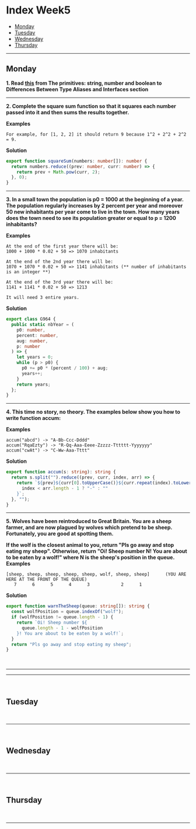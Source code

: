 # Index Week5

- [Monday](#monday)
- [Tuesday](#tuesday)
- [Wednesday](#wednesday)
- [Thursday](#thursday)

<hr>

## Monday

**1. Read [this](https://www.typescriptlang.org/docs/handbook/2/everyday-types.html) from The primitives: string, number and boolean to Differences Between Type Aliases and Interfaces section**

<hr>

**2. Complete the square sum function so that it squares each number passed into it and then sums the results together.**

**Examples**

```
For example, for [1, 2, 2] it should return 9 because 1^2 + 2^2 + 2^2 = 9.
```

**Solution**

```typescript
export function squareSum(numbers: number[]): number {
  return numbers.reduce((prev: number, curr: number) => {
    return prev + Math.pow(curr, 2);
  }, 0);
}
```

<hr>

**3. In a small town the population is p0 = 1000 at the beginning of a year. The population regularly increases by 2 percent per year and moreover 50 new inhabitants per year come to live in the town. How many years does the town need to see its population greater or equal to p = 1200 inhabitants?**

**Examples**

```
At the end of the first year there will be:
1000 + 1000 * 0.02 + 50 => 1070 inhabitants

At the end of the 2nd year there will be:
1070 + 1070 * 0.02 + 50 => 1141 inhabitants (** number of inhabitants is an integer **)

At the end of the 3rd year there will be:
1141 + 1141 * 0.02 + 50 => 1213

It will need 3 entire years.
```

**Solution**

```typescript
export class G964 {
  public static nbYear = (
    p0: number,
    percent: number,
    aug: number,
    p: number
  ) => {
    let years = 0;
    while (p > p0) {
      p0 += p0 * (percent / 100) + aug;
      years++;
    }
    return years;
  };
}
```

<hr>

**4. This time no story, no theory. The examples below show you how to write function accum:**

**Examples**

```
accum("abcd") -> "A-Bb-Ccc-Dddd"
accum("RqaEzty") -> "R-Qq-Aaa-Eeee-Zzzzz-Tttttt-Yyyyyyy"
accum("cwAt") -> "C-Ww-Aaa-Tttt"
```

**Solution**

```typescript
export function accum(s: string): string {
  return s.split("").reduce((prev, curr, index, arr) => {
    return `${prev}${curr[0].toUpperCase()}${curr.repeat(index).toLowerCase()}${
      index < arr.length - 1 ? "-" : ""
    }`;
  }, "");
}
```

<hr>

**5. Wolves have been reintroduced to Great Britain. You are a sheep farmer, and are now plagued by wolves which pretend to be sheep. Fortunately, you are good at spotting them.**

**If the wolf is the closest animal to you, return "Pls go away and stop eating my sheep". Otherwise, return "Oi! Sheep number N! You are about to be eaten by a wolf!" where N is the sheep's position in the queue.**
**Examples**

```
[sheep, sheep, sheep, sheep, sheep, wolf, sheep, sheep]      (YOU ARE HERE AT THE FRONT OF THE QUEUE)
   7      6      5      4      3            2      1
```

**Solution**

```typescript
export function warnTheSheep(queue: string[]): string {
  const wolfPosition = queue.indexOf("wolf");
  if (wolfPosition != queue.length - 1) {
    return `Oi! Sheep number ${
      queue.length - 1 - wolfPosition
    }! You are about to be eaten by a wolf!`;
  }
  return "Pls go away and stop eating my sheep";
}
```

<br>
<hr>
<hr>
<br>

## Tuesday

<br>
<hr>
<br>

## Wednesday

<br>
<hr>
<br>

## Thursday

<br>
<hr>
<br>
